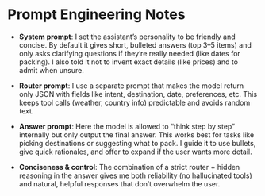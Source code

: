 # Prompt Engineering Notes

- **System prompt**: I set the assistant’s personality to be friendly and concise. By default it gives short, bulleted answers (top 3–5 items) and only asks clarifying questions if they’re really needed (like dates for packing). I also told it not to invent exact details (like prices) and to admit when unsure.

- **Router prompt**: I use a separate prompt that makes the model return only JSON with fields like intent, destination, date, preferences, etc. This keeps tool calls (weather, country info) predictable and avoids random text.

- **Answer prompt**: Here the model is allowed to “think step by step” internally but only output the final answer. This works best for tasks like picking destinations or suggesting what to pack. I guide it to use bullets, give quick rationales, and offer to expand if the user wants more detail.

- **Conciseness & control**: The combination of a strict router + hidden reasoning in the answer gives me both reliability (no hallucinated tools) and natural, helpful responses that don’t overwhelm the user.
